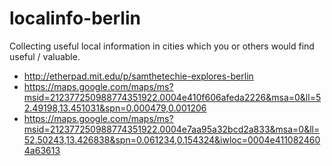 localinfo-berlin
================
Collecting useful local information in cities which you or others would find useful / valuable.

  * http://etherpad.mit.edu/p/samthetechie-explores-berlin
  * https://maps.google.com/maps/ms?msid=212377250988774351922.0004e410f606afeda2226&msa=0&ll=52.49198,13.451031&spn=0.000479,0.001206
  * https://maps.google.com/maps/ms?msid=212377250988774351922.0004e7aa95a32bcd2a833&msa=0&ll=52.50243,13.426838&spn=0.061234,0.154324&iwloc=0004e4110824604a63613
